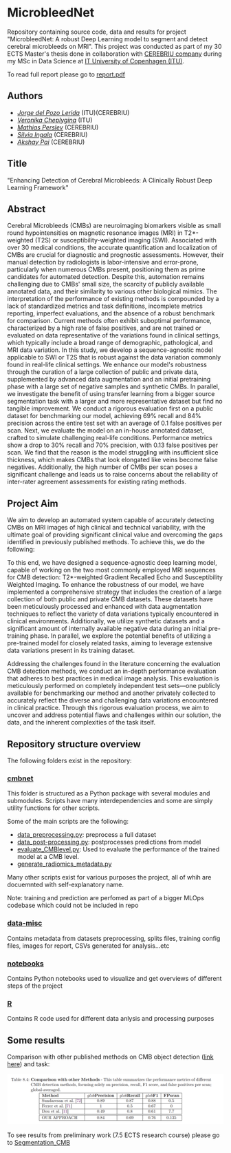 # MicrobleedNet

Repository containing source code, data and results for project "MicrobleedNet: A robust Deep Learning model to segment and
detect cerebral microbleeds on MRI". This project was conducted as part of my 30 ECTS Master's thesis done in collaboration with [CEREBRIU company](https://cerebriu.com/) during my MSc in Data Science at [IT University of Copenhagen (ITU)](https://en.itu.dk/).

To read full report please go to [report.pdf](report.pdf)


## Authors
- [*Jorge del Pozo Lerida*](https://www.linkedin.com/in/jorgedelpozolerida/) (ITU)(CEREBRIU)
- [*Veronika Cheplygina*](https://scholar.google.com/citations?user=4x1y2bwAAAAJ&hl=es) (ITU)
- [*Mathias Perslev*](https://scholar.google.com/citations?user=9HcOCGgAAAAJ&hl=en) (CEREBRIU)
- [*Silvia Ingala*](https://scholar.google.nl/citations?user=b9J6OG8AAAAJ&hl=nl) (CEREBRIU)
- [*Akshay Pai*](https://scholar.google.com/citations?user=b3GS8qgAAAAJ&hl=en) (CEREBRIU)


## Title
"Enhancing Detection of Cerebral Microbleeds: A Clinically Robust Deep Learning Framework"

## Abstract
Cerebral Microbleeds (CMBs) are neuroimaging biomarkers visible as small round hypointensities on magnetic resonance images (MRI) in T2*-weighted (T2S) or susceptibility-weighted imaging (SWI). Associated with over 30 medical conditions, the accurate quantification and localization of CMBs are crucial for diagnostic and prognostic assessments. However, their manual detection by radiologists is labor-intensive and error-prone, particularly when numerous CMBs present, positioning them as prime candidates for automated detection. Despite this, automation remains challenging due to CMBs' small size, the scarcity of publicly available annotated data, and their similarity to various other biological mimics. The interpretation of the performance of existing methods is compounded by a lack of standardized metrics and task definitions, incomplete metrics reporting, imperfect evaluations, and the absence of a robust benchmark for comparison. Current methods often exhibit suboptimal performance, characterized by a high rate of false positives, and are not trained or evaluated on data representative of the variations found in clinical settings, which typically include a broad range of demographic, pathological, and MRI data variation. In this study, we develop a sequence-agnostic model applicable to SWI or T2S that is robust against the data variation commonly found in real-life clinical settings. We enhance our model's robustness through the curation of a large collection of public and private data, supplemented by advanced data augmentation and an initial pretraining phase with a large set of negative samples and synthetic CMBs. In parallel, we investigate the benefit of using transfer learning from a bigger source segmentation task with a larger and more representative dataset but find no tangible improvement. We conduct a rigorous evaluation first on a public dataset for benchmarking our model, achieving 69\% recall and 84\% precision across the entire test set with an average of 0.1 false positives per scan. Next, we evaluate the model on an in-house annotated dataset, crafted to simulate challenging real-life conditions. Performance metrics show a drop to 30\% recall and 70\% precision, with 0.13 false positives per scan. We find that the reason is the model struggling with insufficient slice thickness, which makes CMBs that look elongated like veins become false negatives. Additionally, the high number of CMBs per scan poses a significant challenge and leads us to raise concerns about the reliability of inter-rater agreement assessments for existing rating methods.


## Project Aim
We aim to develop an automated system capable of accurately detecting CMBs on MRI images of high clinical and technical variability, with the ultimate goal of providing significant clinical value and overcoming the gaps identified in previously published methods. To achieve this, we do the following:

To this end, we have designed a sequence-agnostic deep learning model, capable of working on the two most commonly employed MRI sequences for CMB detection: T2*-weighted Gradient Recalled Echo and Susceptibility Weighted Imaging.  To enhance the robustness of our model, we have implemented a comprehensive strategy that includes the creation of a large collection of both public and private CMB datasets. These datasets have been meticulously processed and enhanced with data augmentation techniques to reflect the variety of data variations typically encountered in clinical environments. Additionally, we utilize synthetic datasets and a significant amount of internally available negative data during an initial pre-training phase. In parallel, we explore the potential benefits of utilizing a pre-trained model for closely related tasks, aiming to leverage extensive data variations present in its training dataset.

Addressing the challenges found in the literature concerning the evaluation CMB detection methods, we conduct an in-depth performance evaluation that adheres to best practices in medical image analysis. This evaluation is meticulously performed on completely independent test sets—one publicly available for benchmarking our method and another privately collected to accurately reflect the diverse and challenging data variations encountered in clinical practice. Through this rigorous evaluation process, we aim to uncover and address potential flaws and challenges within our solution, the data, and the inherent complexities of the task itself.


## Repository structure overview


The following folders exist in the repository:

### [cmbnet](cmbnet/)

This folder is structured as a Python package with several modules and submodules. 
Scripts have many interdependencies and some are simply utility functions for other scripts. 

Some of the main scripts are the following:

- [data_preprocessing.py](cmbnet/commands/data_preprocessing.py): preprocess a full dataset
- [data_post-processing.py](cmbnet/commands/data_post-processing.py): postprocesses predictions from model
- [evaluate_CMBlevel.py](cmbnet/commands/evaluate_CMBlevel.py): Used to evaluate the performance of the trained model at a CMB level.
- [generate_radiomics_metadata.py](cmbnet/analysis/generate_radiomics_metadata.py)


Many other scripts exist for various purposes the project, all of whih are docuemnted with self-explanatory name.

Note: training and prediction are perfomed as part of a bigger MLOps codebase which could not be included in repo

### [data-misc](data-misc/)
Contains metadata from datasets preprocessing, splits files, training config files, images for report, CSVs generated for analysis...etc


### [notebooks](notebooks/)
Contains Python notebooks used to visualize and get overviews of different steps of the project

### [R](R/)
Contains R code used for different data anlysis and processing purposes


## Some results

Comparison with other published methods on CMB object detection ([link here](https://www.cse.cuhk.edu.hk/~qdou/cmb-3dcnn/cmb-3dcnn.html)) and task:

![](data-misc/img/comparison_Results_tab.png)




To see results from preliminary work (7.5 ECTS research course) please go to [Segmentation_CMB](https://github.com/jorgedelpozolerida/Segmentation_CMB)
